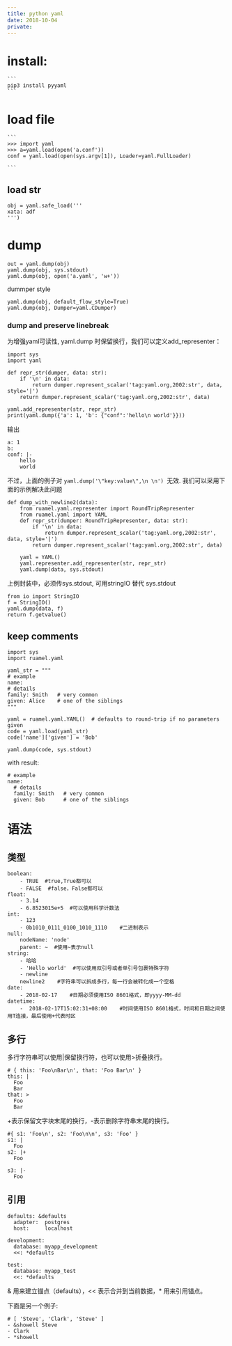 ```yaml
---
title: python yaml
date: 2018-10-04
private:
---
```

# install:
    ```
    pip3 install pyyaml
    ```

# load file
    ```
    >>> import yaml
    >>> a=yaml.load(open('a.conf'))
    conf = yaml.load(open(sys.argv[1]), Loader=yaml.FullLoader)

    ```

## load str
    obj = yaml.safe_load('''
    xata: adf
    ''')

# dump

    out = yaml.dump(obj)
    yaml.dump(obj, sys.stdout)
    yaml.dump(obj, open('a.yaml', 'w+'))

dummper style

    yaml.dump(obj, default_flow_style=True)
    yaml.dump(obj, Dumper=yaml.CDumper)


### dump and preserve linebreak
为增强yaml可读性, yaml.dump 时保留换行，我们可以定义add_representer：

    import sys
    import yaml 

    def repr_str(dumper, data: str):
        if '\n' in data:
            return dumper.represent_scalar('tag:yaml.org,2002:str', data, style='|')
        return dumper.represent_scalar('tag:yaml.org,2002:str', data)

    yaml.add_representer(str, repr_str)
    print(yaml.dump({'a': 1, 'b': {"conf":'hello\n world'}}))

输出

    a: 1
    b:
    conf: |-
        hello
        world

不过，上面的例子对 `yaml.dump('\"key:value\",\n \n') `无效. 我们可以采用下面的示例解决此问题

    def dump_with_newline2(data):
        from ruamel.yaml.representer import RoundTripRepresenter
        from ruamel.yaml import YAML
        def repr_str(dumper: RoundTripRepresenter, data: str):
            if '\n' in data:
                return dumper.represent_scalar('tag:yaml.org,2002:str', data, style='|')
            return dumper.represent_scalar('tag:yaml.org,2002:str', data)

        yaml = YAML()
        yaml.representer.add_representer(str, repr_str)
        yaml.dump(data, sys.stdout)

上例封装中，必须传sys.stdout, 可用stringIO 替代 sys.stdout

    from io import StringIO
    f = StringIO()
    yaml.dump(data, f)
    return f.getvalue()


## keep comments
    import sys
    import ruamel.yaml

    yaml_str = """
    # example
    name:
    # details
    family: Smith   # very common
    given: Alice    # one of the siblings
    """

    yaml = ruamel.yaml.YAML()  # defaults to round-trip if no parameters given
    code = yaml.load(yaml_str)
    code['name']['given'] = 'Bob'

    yaml.dump(code, sys.stdout)

with result:

    # example
    name:
      # details
      family: Smith   # very common
      given: Bob      # one of the siblings

# 语法
## 类型
    boolean: 
        - TRUE  #true,True都可以
        - FALSE  #false，False都可以
    float:
        - 3.14
        - 6.8523015e+5  #可以使用科学计数法
    int:
        - 123
        - 0b1010_0111_0100_1010_1110    #二进制表示
    null:
        nodeName: 'node'
        parent: ~  #使用~表示null
    string:
        - 哈哈
        - 'Hello world'  #可以使用双引号或者单引号包裹特殊字符
        - newline
        newline2    #字符串可以拆成多行，每一行会被转化成一个空格
    date:
        - 2018-02-17    #日期必须使用ISO 8601格式，即yyyy-MM-dd
    datetime: 
        -  2018-02-17T15:02:31+08:00    #时间使用ISO 8601格式，时间和日期之间使用T连接，最后使用+代表时区

## 多行
多行字符串可以使用|保留换行符，也可以使用>折叠换行。

    # { this: 'Foo\nBar\n', that: 'Foo Bar\n' }
    this: |
      Foo
      Bar
    that: >
      Foo
      Bar

+表示保留文字块末尾的换行，-表示删除字符串末尾的换行。


    #{ s1: 'Foo\n', s2: 'Foo\n\n', s3: 'Foo' }
    s1: |
      Foo
    s2: |+
      Foo

    s3: |-
      Foo

## 引用

    defaults: &defaults
      adapter:  postgres
      host:     localhost

    development:
      database: myapp_development
      <<: *defaults

    test:
      database: myapp_test
      <<: *defaults

& 用来建立锚点（defaults），<< 表示合并到当前数据，* 用来引用锚点。

下面是另一个例子:

    # [ 'Steve', 'Clark', 'Steve' ]
    - &showell Steve 
    - Clark 
    - *showell 